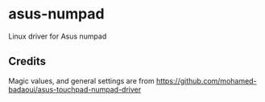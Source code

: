 # asus-numpad
Linux driver for Asus numpad

## Credits
Magic values, and general settings are from https://github.com/mohamed-badaoui/asus-touchpad-numpad-driver

